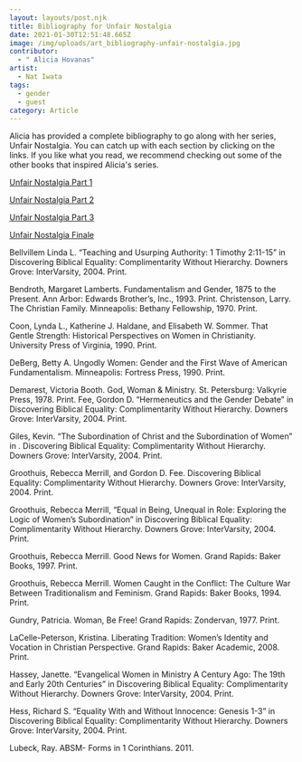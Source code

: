 ```yaml
---
layout: layouts/post.njk
title: Bibliography for Unfair Nostalgia
date: 2021-01-30T12:51:48.665Z
image: /img/uploads/art_bibliography-unfair-nostalgia.jpg
contributor:
  - " Alicia Hovanas"
artist:
  - Nat Iwata
tags:
  - gender
  - guest
category: Article
---
```

Alicia has provided a complete bibliography to go along with her series, Unfair Nostalgia. You can catch up with each section by clicking on the links. If you like what you read, we recommend checking out some of the other books that inspired Alicia's series.

[Unfair Nostalgia Part 1](https://ourchurchtoo.com/posts/2021-01-08-unfair-nostalgia-part-1/)

[Unfair Nostalgia Part 2](https://ourchurchtoo.com/posts/2021-01-15-unfair-nostalgia-part-2/)

[Unfair Nostalgia Part 3](https://ourchurchtoo.com/posts/2021-01-22-unfair-nostalgia-part-3/)

[Unfair Nostalgia Finale](https://ourchurchtoo.com/posts/2021-01-29-unfair-nostalgia-finale/)

Bellvillem Linda L. “Teaching and Usurping Authority: 1 Timothy 2:11-15” in Discovering Biblical Equality: Complimentarity Without Hierarchy. Downers Grove: InterVarsity, 2004. Print.

Bendroth, Margaret Lamberts.  Fundamentalism and Gender, 1875 to the Present. Ann Arbor: Edwards Brother’s, Inc., 1993. Print. 
Christenson, Larry. The Christian Family. Minneapolis: Bethany Fellowship, 1970. Print.

Coon, Lynda L., Katherine J. Haldane, and Elisabeth W. Sommer. That Gentle Strength: Historical Perspectives on Women in Christianity. University Press of Virginia, 1990. Print. 

DeBerg, Betty A. Ungodly Women: Gender and the First Wave of American Fundamentalism. Minneapolis: Fortress Press, 1990. Print.

Demarest, Victoria Booth. God, Woman & Ministry. St. Petersburg: Valkyrie Press, 1978. Print. 
Fee, Gordon D. “Hermeneutics and the Gender Debate” in Discovering Biblical Equality: Complimentarity Without Hierarchy. Downers Grove: InterVarsity, 2004. Print.

Giles, Kevin. “The Subordination of Christ and the Subordination of Women” in . Discovering Biblical Equality: Complimentarity Without Hierarchy. Downers Grove: InterVarsity, 2004. Print.

Groothuis, Rebecca Merrill, and Gordon D. Fee. Discovering Biblical Equality: Complimentarity Without Hierarchy. Downers Grove: InterVarsity, 2004. Print.

Groothuis, Rebecca Merrill, “Equal in Being, Unequal in Role: Exploring the Logic of Women’s Subordination” in Discovering Biblical Equality: Complimentarity Without Hierarchy. Downers Grove: InterVarsity, 2004. Print.

Groothuis, Rebecca Merrill. Good News for Women. Grand Rapids: Baker Books, 1997. Print.

Groothuis, Rebecca Merrill. Women Caught in the Conflict: The Culture War Between Traditionalism and Feminism. Grand Rapids: Baker Books, 1994. Print.

Gundry, Patricia. Woman, Be Free! Grand Rapids: Zondervan, 1977. Print.

LaCelle-Peterson, Kristina. Liberating Tradition: Women’s Identity and Vocation in Christian Perspective. Grand Rapids: Baker Academic, 2008. Print.

Hassey, Janette. “Evangelical Women in Ministry A Century Ago: The 19th and Early 20th Centuries” in Discovering Biblical Equality: Complimentarity Without Hierarchy. Downers Grove: InterVarsity, 2004. Print.

Hess, Richard S. “Equality With and Without Innocence: Genesis 1-3” in Discovering Biblical Equality: Complimentarity Without Hierarchy. Downers Grove: InterVarsity, 2004. Print.

Lubeck, Ray. ABSM- Forms in 1 Corinthians. 2011.